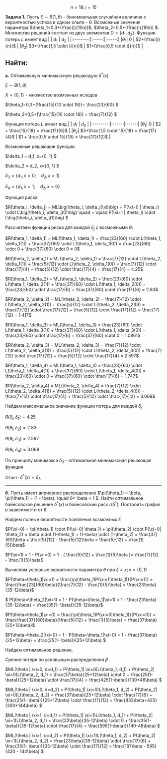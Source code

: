 $$n=18; i=15$$

**Задача 1.** Пусть $\xi \sim B(1,\theta)$ - биномиальная случайная величина с вероятностью успеха в одном опыте - $\theta$. Возможные значения параметра $\theta_1=0,3+(\frac{i}{10n})$, $\theta_2=0,5+(\frac{i}{10n}) $. Множество решений состоит из двух элементов $D=\{d_1, d_2 \}$. Функция потерь $L$ имеет вид 
|          | $d_1$ | $d_2$ |
|:--------:|:-----:|:-----:|
|$\theta_1$| $0$   | $2+(\frac{i}{n})$   |
|$\theta_2$|  $3+(\frac{1,5 \cdot i}{n})$  | $1+(\frac{0,5 \cdot i}{n})$   |

**Найти:**
---  
**а.**  Оптимальную минимаксную решающую  $\delta^*(x)$

$\xi \sim B(1,\theta)$

$X = \{0, 1\}$ - множество возможных исходов

$\theta_1=0,3+(\frac{15}{10 \cdot 18})= \frac{23}{60} $

$\theta_2=0,5+(\frac{15}{10 \cdot 18}) = \frac{7}{12}  $

Функция потерь $L$ имеет вид 
|          | $d_1$ | $d_2$ |
|:--------:|:-----:|:-----:|
|$\theta_1$| $0$   | $2 + \frac{15}{18} = \frac{17}{6}$   |
|$\theta_2$|  $3+\frac{1,5 \cdot 15}{18} = \frac{17}{4}$  | $1 + \frac{0,5 \cdot 15}{18} = \frac{17}{12}$   |

Возможные решающие функции

$\delta_1 = d_1, x=\{0, 1\} $

$\delta_2 = d_2, x=\{0, 1\} $

$\delta_3 = \{d_1, x=0;\quad d_2, x=1 \}$

$\delta_4 = \{d_1, x=1;\quad d_2, x=0 \}$

Функция риска

$R(\theta_i, \delta_j) = ML\big(\theta_i, \delta_j(\xi)\big) = P(\xi=0 | \theta_i) \cdot L\big(\theta_i, \delta_j(0)\big) \quad + \quad P(\xi=1 | \theta_i) \cdot L\big(\theta_i, \delta_j(1)\big) $

Рассчитаем функции риска для каждой $\delta_j$ с возможными $\theta_i$

$R(\theta_1, \delta_1) = ML(\theta_1, \delta_1) =  \frac{23}{60} \cdot L(\theta_1, \delta_1(1)) + \frac{37}{60} \cdot L(\theta_1, \delta_1(0)) = \frac{23}{60} \cdot 0 + \frac{37}{60} \cdot 0 = 0$

$R(\theta_2, \delta_1) = ML(\theta_2, \delta_1) =  \frac{7}{12} \cdot L(\theta_2, \delta_1(1)) + \frac{5}{12} \cdot L(\theta_2, \delta_1(0)) = \frac{7}{12} \cdot \frac{17}{4} + \frac{5}{12} \cdot \frac{17}{4} = \frac{17}{4} = 4.25$

$R(\theta_1, \delta_2) = ML(\theta_1, \delta_2) =  \frac{23}{60} \cdot L(\theta_1, \delta_2(1)) + \frac{37}{60} \cdot L(\theta_1, \delta_2(0)) = \frac{23}{60} \cdot \frac{17}{6} + \frac{37}{60} \cdot \frac{17}{6} = 2.83$

$R(\theta_2, \delta_2) = ML(\theta_2, \delta_2) =  \frac{7}{12} \cdot L(\theta_2, \delta_2(1)) + \frac{5}{12} \cdot L(\theta_2, \delta_2(0)) = \frac{7}{12} \cdot \frac{17}{12} + \frac{5}{12} \cdot \frac{17}{12} = \frac{17}{12} = 1.417$

$R(\theta_1, \delta_3) = ML(\theta_1, \delta_3) =  \frac{23}{60} \cdot L(\theta_1, \delta_3(1)) + \frac{37}{60} \cdot L(\theta_1, \delta_3(0)) = \frac{23}{60} \cdot \frac{17}{6} + \frac{37}{60} \cdot 0 = 1.0861$

$R(\theta_2, \delta_3) = ML(\theta_2, \delta_3) =  \frac{7}{12} \cdot L(\theta_2, \delta_3(1)) + \frac{5}{12} \cdot L(\theta_2, \delta_3(0)) = \frac{7}{12} \cdot \frac{17}{12} + \frac{5}{12} \cdot \frac{17}{4} = 2.597$

$R(\theta_1, \delta_4) = ML(\theta_1, \delta_4) =  \frac{23}{60} \cdot L(\theta_1, \delta_4(1)) + \frac{37}{60} \cdot L(\theta_1, \delta_4(0)) = \frac{23}{60} \cdot 0 + \frac{37}{60} \cdot \frac{17}{6} = 1.747$

$R(\theta_2, \delta_4) = ML(\theta_2, \delta_4) =  \frac{7}{12} \cdot L(\theta_2, \delta_4(1)) + \frac{5}{12} \cdot L(\theta_2, \delta_4(0)) = \frac{7}{12} \cdot \frac{17}{4} + \frac{5}{12} \cdot \frac{17}{12} = 3.069$

Найдем максимальное значение функции потерь для каждой $\delta_j$

$R(\theta_i, \delta_1) = 4.25$

$R(\theta_i, \delta_2) = 2.83$

$R(\theta_i, \delta_3) = 2.597$

$R(\theta_i, \delta_4) = 3.069$

По принципу минимакса $\delta_3$ - оптимальная минимаксная решающая функция

*Ответ:* $\delta^*(x) = \delta_3$

---

**б.** Пусть имеет априорное распределение $\pi(\theta_1) = \beta, \pi(\theta_1) = (1 - \beta), \quad 0< \beta < 1 $. Найти оптимальное байесовское решение $\delta^*(x)$ и байесовский риск $r(\delta^*)$.  Построить график в зависимости от $\beta$.

Найдем полные вероятности появления возможных $\xi$

$P(\xi=0) = \pi(\theta_1) \cdot P(\xi=0| \theta_1) + \pi(\theta_2) \cdot P(\xi=0| \theta_2) = \beta \cdot (1-\theta_1) +  (1-\beta) \cdot (1-\theta_2) = \frac{37}{60}\beta + \frac{5}{12} - \frac{5}{12}\beta =  \frac{5}{12}  + \frac{1}{5}\beta$

$P(\xi=1) = 1 - P(\xi=0) = 1 - ( \frac{5}{12} + \frac{1}{5}\beta )=  \frac{7}{12} - \frac{1}{5}\beta$

Вычислим условные вероятности параметра $\theta$ при $\xi=x; x = \{0, 1\}$

$P(\theta=\theta_1|\xi=1) = \frac{\pi(\theta_1)P(\xi=1|\theta_1)}{P(\xi=1)} = \frac{\frac{23}{60}\beta}{\frac{7}{12} - \frac{1}{5}\beta} = \frac{23\beta}{35-12\beta}$

$ P(\theta=\theta_2|\xi=1) = 1 - P(\theta=\theta_1|\xi=1) = 1 -  \frac{23\beta}{35-12\beta} = \frac{35(1- \beta)}{35-12\beta}$

$P(\theta=\theta_1|\xi=0) = \frac{\pi(\theta_1)P(\xi=0|\theta_1)}{P(\xi=0)} = \frac{\frac{37}{60}\beta}{\frac{5}{12}  + \frac{1}{5}\beta} = \frac{37\beta}{25+12\beta}$

$P(\theta=\theta_2|\xi=0) = 1 - P(\theta=\theta_1|\xi=0) = 1 - \frac{37\beta}{25+12\beta} = \frac{25(1- \beta)}{25+12\beta} $

Найдем оптимальное решение.

Срение потери по условыным распределения $\beta$

$ML(\theta | \xi=0, d=d_1) = P(\theta_1| \xi=0)L(\theta_1, d_1) + P(\theta_2| \xi=0)L(\theta_2, d_1) = \frac{37\beta}{25+12\beta} \cdot 0 + \frac{25(1- \beta)}{25+12\beta} \cdot \frac{17}{4} = \frac{425(1-\beta)}{100+48\beta} $ 

$ML(\theta | \xi=0, d=d_2) = P(\theta_1| \xi=0)L(\theta_1, d_2) + P(\theta_2| \xi=0)L(\theta_2, d_2) = \frac{37\beta}{25+12\beta} \cdot \frac{17}{6} + \frac{25(1- \beta)}{25+12\beta} \cdot \frac{17}{12} = \frac{833\beta+425}{300+144\beta} $ 

$ML(\theta | \xi=1, d=d_1) = P(\theta_1| \xi=1)L(\theta_1, d_1) + P(\theta_2| \xi=1)L(\theta_2, d_1) = \frac{23\beta}{35-12\beta} \cdot 0 + \frac{35(1- \beta)}{35-12\beta} \cdot \frac{17}{4} = \frac{595(1-\beta)}{140-48\beta} $ 

$ML(\theta | \xi=1, d=d_2) = P(\theta_1| \xi=1)L(\theta_1, d_2) + P(\theta_2| \xi=1)L(\theta_2, d_2) = \frac{23\beta}{35-12\beta} \cdot \frac{17}{6} + \frac{35(1- \beta)}{35-12\beta} \cdot \frac{17}{12} = \frac{187\beta - 595}{420 - 144\beta} $ 
